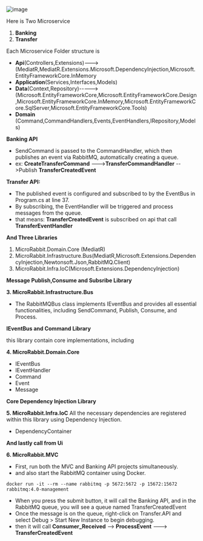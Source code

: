 ![image](https://github.com/user-attachments/assets/158f58f3-eb04-4dd2-847d-04a5a26597c4)


Here is Two Microservice
1. **Banking** 
2. **Transfer**

Each Microservice Folder structure is
- **Api**(Controllers,Extensions)--->(MediatR,MediatR.Extensions.Microsoft.DependencyInjection,Microsoft.EntityFrameworkCore.InMemory
- **Application**(Services,Interfaces,Models)
- **Data**(Context,Repository)----->(Microsoft.EntityFrameworkCore,Microsoft.EntityFrameworkCore.Design,Microsoft.EntityFrameworkCore.InMemory,Microsoft.EntityFrameworkCore.SqlServer,Microsoft.EntityFrameworkCore.Tools)
- **Domain** (Command,CommandHandlers,Events,EventHandlers,IRepository,Models)
  
**Banking API**
- SendCommand is passed to the CommandHandler, which then publishes an event via RabbitMQ, automatically creating a queue.
- ex: **CreateTransferCommand** --->**TransferCommandHandler** -->Publish **TransferCreatedEvent**
  
**Transfer API:**
- The published event is configured and subscribed to by the EventBus in Program.cs at line 37.
- By subscribing, the EventHandler will be triggered and process messages from the queue.
- that means: **TransferCreatedEvent** is subscribed on api that call **TransferEventHandler**

**And Three Libraries**

1. MicroRabbit.Domain.Core (MediatR)
2. MicroRabbit.Infrastructure.Bus(MediatR,Microsoft.Extensions.DependencyInjection,Newtonsoft.Json,RabbitMQ.Client)
3. MicroRabbit.Infra.IoC(Microsoft.Extensions.DependencyInjection)
   
**Message Publish,Consume and Subsribe Library**

**3. MicroRabbit.Infrastructure.Bus**

- The RabbitMQBus class implements IEventBus and provides all essential functionalities, including SendCommand, Publish, Consume, and Process.

**IEventBus and Command Library**

this library contain core implementations, including

**4. MicroRabbit.Domain.Core**

   - IEventBus
   - IEventHandler
   - Command
   - Event
   - Message

     
**Core Dependency Injection Library**

**5. MicroRabbit.Infra.IoC**
All the necessary dependencies are registered within this library using Dependency Injection.
- DependencyContainer

**And lastly call from Ui**

**6. MicroRabbit.MVC**

- First, run both the MVC and Banking API projects simultaneously.
- and also start the RabbitMQ container using Docker.
  
`docker run -it --rm --name rabbitmq -p 5672:5672 -p 15672:15672 rabbitmq:4.0-management`
- When you press the submit button, it will call the Banking API, and in the RabbitMQ queue, you will see a queue named TransferCreatedEvent
- Once the message is on the queue, right-click on Transfer.API and select Debug > Start New Instance to begin debugging.
- then it will call **Consumer_Received** --> **ProcessEvent** ---> **TransferCreatedEvent**



